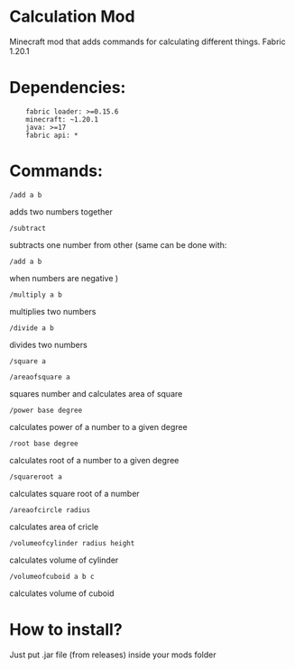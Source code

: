 # Calculation Mod
 Minecraft mod that adds commands for calculating different things. Fabric 1.20.1
# Dependencies:
		fabric loader: >=0.15.6
		minecraft: ~1.20.1
		java: >=17
		fabric api: *
# Commands:
```
/add a b
```
adds two numbers together
```
/subtract
```
subtracts one number from other (same can be done with:
```
/add a b
```
when numbers are negative )
```
/multiply a b
```
multiplies two numbers
```
/divide a b
```
divides two numbers
```
/square a
```
```
/areaofsquare a
```
squares number and calculates area of square
```
/power base degree
```
calculates power of a number to a given degree
```
/root base degree
```
calculates root of a number to a given degree
```
/squareroot a
```
calculates square root of a number
```
/areaofcircle radius
```
calculates area of cricle
```
/volumeofcylinder radius height
```
calculates volume of cylinder
```
/volumeofcuboid a b c
```
calculates volume of cuboid
# How to install?
Just put .jar file (from releases) inside your mods folder
